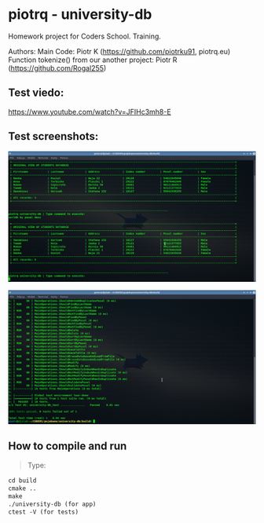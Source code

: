 # piotrq - university-db
Homework project for Coders School. Training.

Authors:
Main Code: Piotr K (https://github.com/piotrku91, piotrq.eu)
Function tokenize() from our another project: Piotr R (https://github.com/Rogal255)


## Test viedo:
https://www.youtube.com/watch?v=JFIHc3mh8-E


## Test screenshots:
![Screenshot](screenshots/test.png)

![Screenshot](screenshots/test2.png)


## How to compile and run

>   Type:

    cd build
    cmake ..
    make
    ./university-db (for app)
    ctest -V (for tests)

